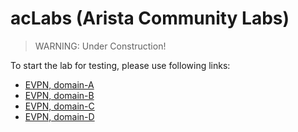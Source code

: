 # acLabs (Arista Community Labs)

> WARNING: Under Construction!

To start the lab for testing, please use following links:

- [EVPN, domain-A](https://codespaces.new/aristanetworks/aclabs/tree/main?quickstart=1&devcontainer_path=.devcontainer%2Ftechlib-vxlan-domain-a%2Fdevcontainer.json)
- [EVPN, domain-B](https://codespaces.new/aristanetworks/aclabs/tree/main?quickstart=1&devcontainer_path=.devcontainer%2Ftechlib-vxlan-domain-b%2Fdevcontainer.json)
- [EVPN, domain-C](https://codespaces.new/aristanetworks/aclabs/tree/main?quickstart=1&devcontainer_path=.devcontainer%2Ftechlib-vxlan-domain-c%2Fdevcontainer.json)
- [EVPN, domain-D](https://codespaces.new/aristanetworks/aclabs/tree/main?quickstart=1&devcontainer_path=.devcontainer%2Ftechlib-vxlan-domain-d%2Fdevcontainer.json)
